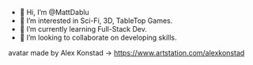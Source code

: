 - 👋 Hi, I’m @MattDablu
- 👀 I’m interested in Sci-Fi, 3D, TableTop Games.
- 🌱 I’m currently learning Full-Stack Dev.
- 💞️ I’m looking to collaborate on developing skills.



avatar made by Alex Konstad -> https://www.artstation.com/alexkonstad
<!---
MattDablu/MattDablu is a ✨ special ✨ repository because its `README.md` (this file) appears on your GitHub profile.
You can click the Preview link to take a look at your changes.
--->
